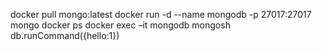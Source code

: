 docker pull mongo:latest
docker run -d --name mongodb -p 27017:27017 mongo
docker ps
docker exec –it mongodb mongosh
db.runCommand({hello:1})
